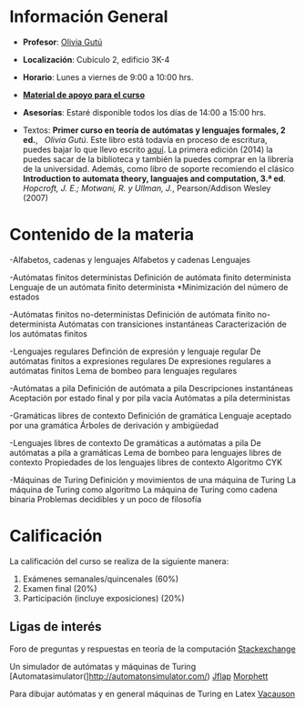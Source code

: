 <!---
<div style="text-align:center"><img src="ia.png" width="250"></div>
-->
# Información General

- **Profesor**: [Olivia Gutú](http://mat.uson.mx/~oliviagutu/)

- **Localización**: Cubículo 2, edificio 3K-4

- **Horario**: Lunes a viernes de 9:00 a 10:00 hrs.

- [**Material de apoyo para el curso**](http://ia-unison.github.io/material/)


- **Asesorías**: Estaré disponible todos los días de 14:00 a 15:00 hrs. 

- Textos: **Primer curso en teoría de autómatas y lenguajes formales, 2 ed.**,
   *Olivia Gutú*. Este libro está todavía en proceso de escritura, puedes bajar
 lo que llevo escrito [aquí](). La primera edición (2014) la puedes sacar de la biblioteca y también la puedes comprar en la librería de la universidad. Además, como libro de soporte recomiendo el clásico **Introduction to automata theory, languajes and computation, 3.ª ed**.
*Hopcroft, J. E.; Motwani, R. y Ullman, J.*, Pearson/Addison Wesley (2007)


# Contenido de la materia

-Alfabetos, cadenas y lenguajes
    Alfabetos y cadenas
    Lenguajes
    
-Autómatas finitos deterministas
    Definición de autómata finito determinista
    Lenguaje de un autómata finito determinista
    *Minimización del número de estados
    
-Autómatas finitos no-deterministas
    Definición de autómata finito no-determinista
    Autómatas con transiciones instantáneas
    Caracterización de los autómatas finitos
    
-Lenguajes regulares
    Definción de expresión y lenguaje regular
    De autómatas finitos a expresiones regulares
    De expresiones regulares a autómatas finitos
    Lema de bombeo para lenguajes regulares
    
-Autómatas a pila
    Definición de autómata a pila
    Descripciones instantáneas
    Aceptación por estado final y por pila vacía
    Autómatas a pila deterministas
    
-Gramáticas libres de contexto
    Definición de gramática
    Lenguaje aceptado por una gramática
   Árboles de derivación y ambigüedad
   
-Lenguajes libres de contexto
    De gramáticas a autómatas a pila
    De autómatas a pila a gramáticas
    Lema de bombeo para lenguajes libres de contexto
    Propiedades de los lenguajes libres de contexto
    Algoritmo CYK
    
-Máquinas de Turing
    Definición y movimientos de una máquina de Turing
    La máquina de Turing como algoritmo
    La máquina de Turing como cadena binaria
    Problemas decidibles y un poco de filosofía

# Calificación

La calificación del curso se realiza de la siguiente manera:

1. Exámenes semanales/quincenales (60%)
3. Examen final (20%)
4. Participación (incluye exposiciones) (20%)


## Ligas de interés

Foro de preguntas y respuestas en teoría de la computación
[Stackexchange](http://cs.stackexchange.com/)

Un simulador de autómatas y máquinas de Turing
[Automatasimulator(]http://automatonsimulator.com/)
[Jflap](http://www.jflap.org/tutorial/pda/construct/)
[Morphett](http://morphett.info/turing/turing.html)

Para dibujar autómatas y en general máquinas de Turing en Latex
[Vacauson](http://vaucanson-project.org/resources/VCManual.pdf)
